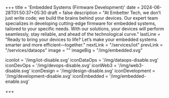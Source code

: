 +++
title = 'Embedded Systems (Firmware Development)'
date = 2024-06-28T01:50:37+05:30
draft = false
description = "At Embetter Tech, we don’t just write code; we build the brains behind your devices. Our expert team specializes in developing cutting-edge firmware for embedded systems, tailored to your specific needs. With our solutions, your devices will perform seamlessly, stay reliable, and ahead of the technological curve."
lastLine = "Ready to bring your devices to life? Let’s make your embedded systems smarter and more efficient—together."
nextLink = "/services/iot"
prevLink = "/services/dataops"
image =  ""
imageBig = "/img/embedded.svg"

iconIot = '/img/iot-disable.svg'
iconDataOps = '/img/dataops-disable.svg'
iconDevOps = '/img/devops-disable.svg'
iconWeb3 = '/img/web3-disable.svg'
iconDesign = '/img/design-disable.svg'
iconDevelopment = '/img/development-disable.svg'
iconEmbedded = '/img/embedded-enable.svg'

+++

